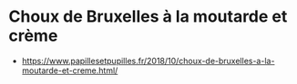 # Choux de Bruxelles à la moutarde et crème

* https://www.papillesetpupilles.fr/2018/10/choux-de-bruxelles-a-la-moutarde-et-creme.html/